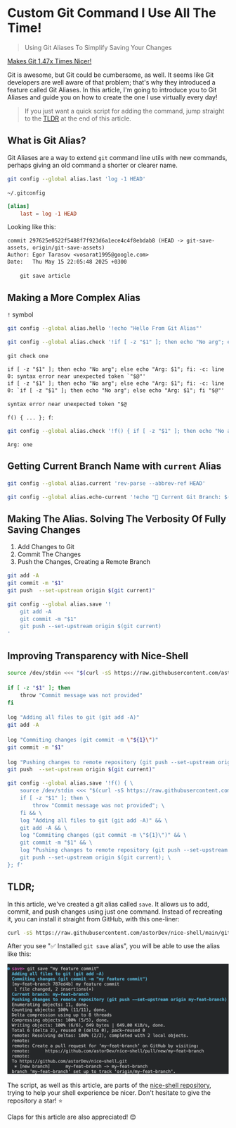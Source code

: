 # Custom Git Command I Use All The Time!

> Using Git Aliases To Simplify Saving Your Changes

[Makes Git 1.47x Times Nicer!](thumb.png)

Git is awesome, but Git could be cumbersome, as well. It seems like Git developers are well aware of that problem; that's why they introduced a feature called Git Aliases. In this article, I'm going to introduce you to Git Aliases and guide you on how to create the one I use virtually every day!

> If you just want a quick script for adding the command, jump straight to the [TLDR](#tldr) at the end of this article.

## What is Git Alias?

Git Aliases are a way to extend `git` command line utils with new commands, perhaps giving an old command a shorter or clearer name. 

```sh
git config --global alias.last 'log -1 HEAD'
```

`~/.gitconfig`

```toml
[alias]
	last = log -1 HEAD
```

Looking like this:

```text
commit 297625e0522f5488f7f923d6a1ece4c4f8ebdab8 (HEAD -> git-save-assets, origin/git-save-assets)
Author: Egor Tarasov <vosarat1995@google.com>
Date:   Thu May 15 22:05:48 2025 +0300

    git save article
```

## Making a More Complex Alias

`!` symbol

```sh
git config --global alias.hello '!echo "Hello From Git Alias"'
```

```sh
git config --global alias.check '!if [ -z "$1" ]; then echo "No arg"; else echo "Arg: $1"; fi'
```

`git check one` 

```text
if [ -z "$1" ]; then echo "No arg"; else echo "Arg: $1"; fi: -c: line 0: syntax error near unexpected token `"$@"'
if [ -z "$1" ]; then echo "No arg"; else echo "Arg: $1"; fi: -c: line 0: `if [ -z "$1" ]; then echo "No arg"; else echo "Arg: $1"; fi "$@"'
```

`syntax error near unexpected token "$@`

`f() { ... }; f`:

```sh
git config --global alias.check '!f() { if [ -z "$1" ]; then echo "No arg"; else echo "Arg: $1"; fi; }; f'
```

```text
Arg: one
```

## Getting Current Branch Name with `current` Alias

```sh
git config --global alias.current 'rev-parse --abbrev-ref HEAD'
```

```sh
git config --global alias.echo-current '!echo "📌 Current Git Branch: $(git current)"'
```

## Making The Alias. Solving The Verbosity Of Fully Saving Changes 

1. Add Changes to Git
2. Commit The Changes
3. Push the Changes, Creating a Remote Branch

```sh
git add -A
git commit -m "$1"
git push  --set-upstream origin $(git current)"
```

```sh
git config --global alias.save '!
    git add -A
    git commit -m "$1"
    git push --set-upstream origin $(git current)
'
```

## Improving Transparency with Nice-Shell

```sh
source /dev/stdin <<< "$(curl -sS https://raw.githubusercontent.com/astorDev/nice-shell/refs/heads/main/.sh)"

if [ -z "$1" ]; then
    throw "Commit message was not provided"
fi

log "Adding all files to git (git add -A)"
git add -A

log "Commiting changes (git commit -m \"${1}\")"
git commit -m "$1"

log "Pushing changes to remote repository (git push --set-upstream origin $(git current))"
git push  --set-upstream origin $(git current)"
```

```sh
git config --global alias.save '!f() { \
    source /dev/stdin <<< "$(curl -sS https://raw.githubusercontent.com/astorDev/nice-shell/refs/heads/main/.sh)" && \
    if [ -z "$1" ]; then \
        throw "Commit message was not provided"; \
    fi && \
    log "Adding all files to git (git add -A)" && \
    git add -A && \
    log "Commiting changes (git commit -m \"${1}\")" && \
    git commit -m "$1" && \
    log "Pushing changes to remote repository (git push --set-upstream origin $(git current))" && \
    git push --set-upstream origin $(git current); \
}; f'
```

## TLDR;

In this article, we've created a git alias called `save`. It allows us to add, commit, and push changes using just one command. Instead of recreating it, you can install it straight from GitHub, with this one-liner:

```sh
curl -sS https://raw.githubusercontent.com/astorDev/nice-shell/main/git/save/install.sh | sh
```

After you see "✅ Installed `git save` alias", you will be able to use the alias like this:

![](demo.png)

The script, as well as this article, are parts of the [nice-shell repository](https://github.com/astorDev/nice-shell), trying to help your shell experience be nicer. Don't hesitate to give the repository a star! ⭐

Claps for this article are also appreciated! 😊
